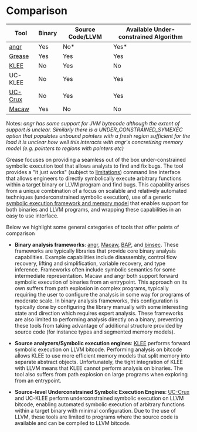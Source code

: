 # Comparison

| Tool    | Binary | Source Code/LLVM | Available Under-constrained Algorithm |
|---------|--------|------------------|---------------------------------------|
| [angr](https://angr.io/)    | Yes    | No*              | Yes*                                   |
| [Grease](https://github.com/GaloisInc/grease)  | Yes    | Yes              | Yes                                   |
| [KLEE](https://github.com/klee/klee)  | No     | Yes              | No                                    |
| UC-KLEE | No     | Yes              | Yes                                   |
| [UC-Crux](https://www.galois.com/articles/under-constrained-symbolic-execution-with-crucible) | No     | Yes              | Yes                                   |
| [Macaw](https://github.com/GaloisInc/macaw)   | Yes    | No               | No                                    |

Notes: *angr has some support for JVM bytecode although the extent of support is unclear. 
Similarly there is a UNDER_CONSTRAINED_SYMEXEC option that populates unbound pointers with a fresh region sufficient for the load
it is unclear how well this interacts with angr's concretizing memory model (e.g. pointers to regions with pointers etc)*

Grease focuses on providing a seamless out of the box under-constrained symbolic execution tool that allows analysts to find and fix bugs. The tool provides a "it just works" (subject to [limitations](limitations.md)) command line interface that allows engineers to directly symbolically execute arbitrary functions within a target binary or LLVM program and find bugs. This capability arises from a unique combination of a focus on scalable and relatively automated techniques (underconstrained symbolic execution), use of a generic [symbolic execution framework and memory model](https://github.com/GaloisInc/crucible/blob/master/crucible-llvm/doc/memory-model.md) that enables support for both binaries and LLVM programs, and wrapping these capabilities in an easy to use interface.

Below we highlight some general categories of tools that offer points of comparison

* **Binary analysis frameworks**: [angr](https://angr.io/), [Macaw](https://github.com/GaloisInc/macaw), [BAP](https://github.com/BinaryAnalysisPlatform/bap), and [binsec](https://github.com/binsec/binsec). These frameworks are typically libraries that provide core binary analysis capabilities. Example capabilities include disassembly, control flow recovery, lifting and simplification, variable recovery, and type inference. Frameworks often include symbolic semantics for some intermediate representation. Macaw and angr both support forward symbolic execution of binaries from an entrypoint. This approach on its own suffers from path explosion in complex programs, typically requiring the user to configure the analysis in some way for programs of moderate scale. In binary analysis frameworks, this configuration is typically done by configuring the library manually with some interesting state and direction which requires expert analysis. These frameworks are also limited to performing analysis directly on a binary, preventing these tools from taking advantage of additional structure provided by source code (for instance types and segmented memory models).

* **Source analyzers/Symbolic execution engines**: [KLEE](https://github.com/klee/klee) performs forward symbolic execution on LLVM bitcode. Performing analysis on bitcode allows KLEE to use more efficient memory models that split memory into separate abstract objects. Unfortunately, the tight integration of KLEE with LLVM means that KLEE cannot perform analysis on binaries. The tool also suffers from path explosion on large programs when exploring from an entrypoint.

* **Source-level Underconstrained Symbolic Execution Engines**: [UC-Crux](https://www.galois.com/articles/under-constrained-symbolic-execution-with-crucible) and UC-KLEE perform underconstrained symbolic execution on LLVM bitcode, enabling automated symbolic execution of arbitrary functions within a target binary with minimal configuration. Due to the use of LLVM, these tools are limited to programs where the source code is available and can be compiled to LLVM bitcode.   

